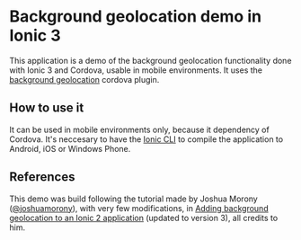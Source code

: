 # Background geolocation demo in Ionic 3
This application is a demo of the background geolocation functionality done with Ionic 3 and Cordova, usable in mobile environments.
It uses the [background geolocation](https://ionicframework.com/docs/native/background-geolocation/) cordova plugin.

## How to use it
It can be used in mobile environments only, because it dependency of Cordova.
It's neccesary to have the [Ionic CLI](https://ionicframework.com/docs/cli/) to compile the application to Android, iOS or Windows Phone.

## References
This demo was build following the tutorial made by Joshua Morony ([@joshuamorony](https://github.com/joshuamorony)), with very few modifications, in
[Adding background geolocation to an Ionic 2 application](https://www.joshmorony.com/adding-background-geolocation-to-an-ionic-2-application/) (updated to version 3),
all credits to him.